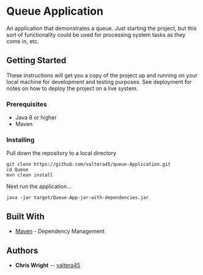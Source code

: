 # Queue Application

An application that demonstrates a queue.  Just starting the project, but this sort of functionality
could be used for processing system tasks as they come in, etc.

## Getting Started

These instructions will get you a copy of the project up and running on your local machine for development and testing purposes. See deployment for notes on how to deploy the project on a live system.

### Prerequisites

* Java 8 or higher
* Maven

### Installing

Pull down the repository to a local directory

```
git clone https://github.com/valtera45/queue-Application.git
cd Queue
mvn clean install
```

Next run the application...

```
java -jar target/Queue-App-jar-with-dependencies.jar
```

## Built With

* [Maven](https://maven.apache.org/) - Dependency Management

## Authors

* **Chris Wright** -- [valtera45](https://github.com/valtera45)
